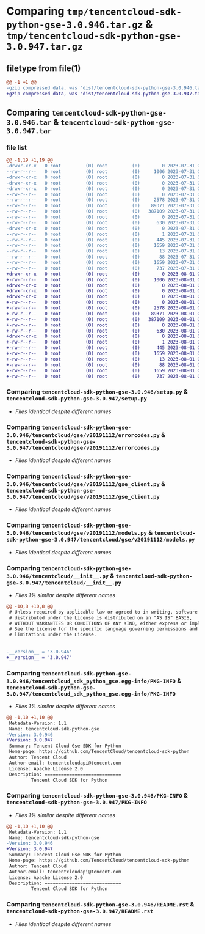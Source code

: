 # Comparing `tmp/tencentcloud-sdk-python-gse-3.0.946.tar.gz` & `tmp/tencentcloud-sdk-python-gse-3.0.947.tar.gz`

## filetype from file(1)

```diff
@@ -1 +1 @@
-gzip compressed data, was "dist/tencentcloud-sdk-python-gse-3.0.946.tar", last modified: Mon Jul 31 00:27:06 2023, max compression
+gzip compressed data, was "dist/tencentcloud-sdk-python-gse-3.0.947.tar", last modified: Tue Aug  1 00:49:26 2023, max compression
```

## Comparing `tencentcloud-sdk-python-gse-3.0.946.tar` & `tencentcloud-sdk-python-gse-3.0.947.tar`

### file list

```diff
@@ -1,19 +1,19 @@
-drwxr-xr-x   0 root         (0) root         (0)        0 2023-07-31 00:27:06.000000 tencentcloud-sdk-python-gse-3.0.946/
--rw-r--r--   0 root         (0) root         (0)     1006 2023-07-31 00:27:06.000000 tencentcloud-sdk-python-gse-3.0.946/setup.py
-drwxr-xr-x   0 root         (0) root         (0)        0 2023-07-31 00:27:06.000000 tencentcloud-sdk-python-gse-3.0.946/tencentcloud/
-drwxr-xr-x   0 root         (0) root         (0)        0 2023-07-31 00:27:06.000000 tencentcloud-sdk-python-gse-3.0.946/tencentcloud/gse/
-drwxr-xr-x   0 root         (0) root         (0)        0 2023-07-31 00:27:06.000000 tencentcloud-sdk-python-gse-3.0.946/tencentcloud/gse/v20191112/
--rw-r--r--   0 root         (0) root         (0)        0 2023-07-31 00:27:06.000000 tencentcloud-sdk-python-gse-3.0.946/tencentcloud/gse/v20191112/__init__.py
--rw-r--r--   0 root         (0) root         (0)     2578 2023-07-31 00:27:06.000000 tencentcloud-sdk-python-gse-3.0.946/tencentcloud/gse/v20191112/errorcodes.py
--rw-r--r--   0 root         (0) root         (0)    89371 2023-07-31 00:27:06.000000 tencentcloud-sdk-python-gse-3.0.946/tencentcloud/gse/v20191112/gse_client.py
--rw-r--r--   0 root         (0) root         (0)   387109 2023-07-31 00:27:06.000000 tencentcloud-sdk-python-gse-3.0.946/tencentcloud/gse/v20191112/models.py
--rw-r--r--   0 root         (0) root         (0)        0 2023-07-31 00:27:06.000000 tencentcloud-sdk-python-gse-3.0.946/tencentcloud/gse/__init__.py
--rw-r--r--   0 root         (0) root         (0)      630 2023-07-31 00:27:06.000000 tencentcloud-sdk-python-gse-3.0.946/tencentcloud/__init__.py
-drwxr-xr-x   0 root         (0) root         (0)        0 2023-07-31 00:27:06.000000 tencentcloud-sdk-python-gse-3.0.946/tencentcloud_sdk_python_gse.egg-info/
--rw-r--r--   0 root         (0) root         (0)        1 2023-07-31 00:27:06.000000 tencentcloud-sdk-python-gse-3.0.946/tencentcloud_sdk_python_gse.egg-info/dependency_links.txt
--rw-r--r--   0 root         (0) root         (0)      445 2023-07-31 00:27:06.000000 tencentcloud-sdk-python-gse-3.0.946/tencentcloud_sdk_python_gse.egg-info/SOURCES.txt
--rw-r--r--   0 root         (0) root         (0)     1659 2023-07-31 00:27:06.000000 tencentcloud-sdk-python-gse-3.0.946/tencentcloud_sdk_python_gse.egg-info/PKG-INFO
--rw-r--r--   0 root         (0) root         (0)       13 2023-07-31 00:27:06.000000 tencentcloud-sdk-python-gse-3.0.946/tencentcloud_sdk_python_gse.egg-info/top_level.txt
--rw-r--r--   0 root         (0) root         (0)       88 2023-07-31 00:27:06.000000 tencentcloud-sdk-python-gse-3.0.946/setup.cfg
--rw-r--r--   0 root         (0) root         (0)     1659 2023-07-31 00:27:06.000000 tencentcloud-sdk-python-gse-3.0.946/PKG-INFO
--rw-r--r--   0 root         (0) root         (0)      737 2023-07-31 00:27:06.000000 tencentcloud-sdk-python-gse-3.0.946/README.rst
+drwxr-xr-x   0 root         (0) root         (0)        0 2023-08-01 00:49:26.000000 tencentcloud-sdk-python-gse-3.0.947/
+-rw-r--r--   0 root         (0) root         (0)     1006 2023-08-01 00:49:26.000000 tencentcloud-sdk-python-gse-3.0.947/setup.py
+drwxr-xr-x   0 root         (0) root         (0)        0 2023-08-01 00:49:26.000000 tencentcloud-sdk-python-gse-3.0.947/tencentcloud/
+drwxr-xr-x   0 root         (0) root         (0)        0 2023-08-01 00:49:26.000000 tencentcloud-sdk-python-gse-3.0.947/tencentcloud/gse/
+drwxr-xr-x   0 root         (0) root         (0)        0 2023-08-01 00:49:26.000000 tencentcloud-sdk-python-gse-3.0.947/tencentcloud/gse/v20191112/
+-rw-r--r--   0 root         (0) root         (0)        0 2023-08-01 00:49:26.000000 tencentcloud-sdk-python-gse-3.0.947/tencentcloud/gse/v20191112/__init__.py
+-rw-r--r--   0 root         (0) root         (0)     2578 2023-08-01 00:49:26.000000 tencentcloud-sdk-python-gse-3.0.947/tencentcloud/gse/v20191112/errorcodes.py
+-rw-r--r--   0 root         (0) root         (0)    89371 2023-08-01 00:49:26.000000 tencentcloud-sdk-python-gse-3.0.947/tencentcloud/gse/v20191112/gse_client.py
+-rw-r--r--   0 root         (0) root         (0)   387109 2023-08-01 00:49:26.000000 tencentcloud-sdk-python-gse-3.0.947/tencentcloud/gse/v20191112/models.py
+-rw-r--r--   0 root         (0) root         (0)        0 2023-08-01 00:49:26.000000 tencentcloud-sdk-python-gse-3.0.947/tencentcloud/gse/__init__.py
+-rw-r--r--   0 root         (0) root         (0)      630 2023-08-01 00:49:26.000000 tencentcloud-sdk-python-gse-3.0.947/tencentcloud/__init__.py
+drwxr-xr-x   0 root         (0) root         (0)        0 2023-08-01 00:49:26.000000 tencentcloud-sdk-python-gse-3.0.947/tencentcloud_sdk_python_gse.egg-info/
+-rw-r--r--   0 root         (0) root         (0)        1 2023-08-01 00:49:26.000000 tencentcloud-sdk-python-gse-3.0.947/tencentcloud_sdk_python_gse.egg-info/dependency_links.txt
+-rw-r--r--   0 root         (0) root         (0)      445 2023-08-01 00:49:26.000000 tencentcloud-sdk-python-gse-3.0.947/tencentcloud_sdk_python_gse.egg-info/SOURCES.txt
+-rw-r--r--   0 root         (0) root         (0)     1659 2023-08-01 00:49:26.000000 tencentcloud-sdk-python-gse-3.0.947/tencentcloud_sdk_python_gse.egg-info/PKG-INFO
+-rw-r--r--   0 root         (0) root         (0)       13 2023-08-01 00:49:26.000000 tencentcloud-sdk-python-gse-3.0.947/tencentcloud_sdk_python_gse.egg-info/top_level.txt
+-rw-r--r--   0 root         (0) root         (0)       88 2023-08-01 00:49:26.000000 tencentcloud-sdk-python-gse-3.0.947/setup.cfg
+-rw-r--r--   0 root         (0) root         (0)     1659 2023-08-01 00:49:26.000000 tencentcloud-sdk-python-gse-3.0.947/PKG-INFO
+-rw-r--r--   0 root         (0) root         (0)      737 2023-08-01 00:49:26.000000 tencentcloud-sdk-python-gse-3.0.947/README.rst
```

### Comparing `tencentcloud-sdk-python-gse-3.0.946/setup.py` & `tencentcloud-sdk-python-gse-3.0.947/setup.py`

 * *Files identical despite different names*

### Comparing `tencentcloud-sdk-python-gse-3.0.946/tencentcloud/gse/v20191112/errorcodes.py` & `tencentcloud-sdk-python-gse-3.0.947/tencentcloud/gse/v20191112/errorcodes.py`

 * *Files identical despite different names*

### Comparing `tencentcloud-sdk-python-gse-3.0.946/tencentcloud/gse/v20191112/gse_client.py` & `tencentcloud-sdk-python-gse-3.0.947/tencentcloud/gse/v20191112/gse_client.py`

 * *Files identical despite different names*

### Comparing `tencentcloud-sdk-python-gse-3.0.946/tencentcloud/gse/v20191112/models.py` & `tencentcloud-sdk-python-gse-3.0.947/tencentcloud/gse/v20191112/models.py`

 * *Files identical despite different names*

### Comparing `tencentcloud-sdk-python-gse-3.0.946/tencentcloud/__init__.py` & `tencentcloud-sdk-python-gse-3.0.947/tencentcloud/__init__.py`

 * *Files 1% similar despite different names*

```diff
@@ -10,8 +10,8 @@
 # Unless required by applicable law or agreed to in writing, software
 # distributed under the License is distributed on an "AS IS" BASIS,
 # WITHOUT WARRANTIES OR CONDITIONS OF ANY KIND, either express or implied.
 # See the License for the specific language governing permissions and
 # limitations under the License.
 
 
-__version__ = '3.0.946'
+__version__ = '3.0.947'
```

### Comparing `tencentcloud-sdk-python-gse-3.0.946/tencentcloud_sdk_python_gse.egg-info/PKG-INFO` & `tencentcloud-sdk-python-gse-3.0.947/tencentcloud_sdk_python_gse.egg-info/PKG-INFO`

 * *Files 1% similar despite different names*

```diff
@@ -1,10 +1,10 @@
 Metadata-Version: 1.1
 Name: tencentcloud-sdk-python-gse
-Version: 3.0.946
+Version: 3.0.947
 Summary: Tencent Cloud Gse SDK for Python
 Home-page: https://github.com/TencentCloud/tencentcloud-sdk-python
 Author: Tencent Cloud
 Author-email: tencentcloudapi@tencent.com
 License: Apache License 2.0
 Description: ============================
         Tencent Cloud SDK for Python
```

### Comparing `tencentcloud-sdk-python-gse-3.0.946/PKG-INFO` & `tencentcloud-sdk-python-gse-3.0.947/PKG-INFO`

 * *Files 1% similar despite different names*

```diff
@@ -1,10 +1,10 @@
 Metadata-Version: 1.1
 Name: tencentcloud-sdk-python-gse
-Version: 3.0.946
+Version: 3.0.947
 Summary: Tencent Cloud Gse SDK for Python
 Home-page: https://github.com/TencentCloud/tencentcloud-sdk-python
 Author: Tencent Cloud
 Author-email: tencentcloudapi@tencent.com
 License: Apache License 2.0
 Description: ============================
         Tencent Cloud SDK for Python
```

### Comparing `tencentcloud-sdk-python-gse-3.0.946/README.rst` & `tencentcloud-sdk-python-gse-3.0.947/README.rst`

 * *Files identical despite different names*

